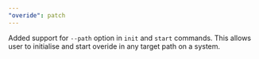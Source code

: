 ```yaml
---
"overide": patch
---
```


Added support for `--path` option in `init` and `start` commands. This allows user to initialise and start overide in any target path on a system.
